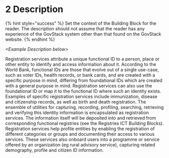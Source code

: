 # 2 Description

{% hint style="success" %}
Set the context of the Building Block for the reader. The description should not assume that the reader has any experience of the GovStack system other than that found on the GovStack website.
{% endhint %}

_\<Example Description below>_

Registration services attribute a unique functional ID to a person, place or other entity to identify and access information about it. According to the World Bank, functional IDs are those that evolve out of a single use-case, such as voter IDs, health records, or bank cards, and are created with a specific purpose in mind, differing from foundational IDs which are created with a general purpose in mind. Registration services can also use the foundational ID or map it to the functional ID where such an identity exists. Examples of specific registration services include immunization, disease and citizenship records, as well as birth and death registration. The ensemble of utilities for capturing, recording, profiling, searching, retrieving and verifying this identity information is encapsulated as registration services. The information itself will be deposited into and retrieved from corresponding functional registries (see the Registries ICT Building Blocks). Registration services help profile entities by enabling the registration of different categories or groups and documenting their access to various services. These services also onboard users into a programme or service offered by an organization (eg rural advisory service), capturing related demography, profile and citizen ID information.
